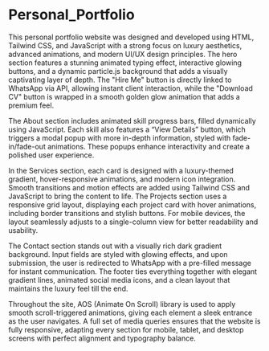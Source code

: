# Personal_Portfolio
This personal portfolio website was designed and developed using HTML, Tailwind CSS, and JavaScript with a strong focus on luxury aesthetics, advanced animations, and modern UI/UX design principles. The hero section features a stunning animated typing effect, interactive glowing buttons, and a dynamic particle.js background that adds a visually captivating layer of depth. The "Hire Me" button is directly linked to WhatsApp via API, allowing instant client interaction, while the "Download CV" button is wrapped in a smooth golden glow animation that adds a premium feel.

The About section includes animated skill progress bars, filled dynamically using JavaScript. Each skill also features a “View Details” button, which triggers a modal popup with more in-depth information, styled with fade-in/fade-out animations. These popups enhance interactivity and create a polished user experience.

In the Services section, each card is designed with a luxury-themed gradient, hover-responsive animations, and modern icon integration. Smooth transitions and motion effects are added using Tailwind CSS and JavaScript to bring the content to life. The Projects section uses a responsive grid layout, displaying each project card with hover animations, including border transitions and stylish buttons. For mobile devices, the layout seamlessly adjusts to a single-column view for better readability and usability.

The Contact section stands out with a visually rich dark gradient background. Input fields are styled with glowing effects, and upon submission, the user is redirected to WhatsApp with a pre-filled message for instant communication. The footer ties everything together with elegant gradient lines, animated social media icons, and a clean layout that maintains the luxury feel till the end.

Throughout the site, AOS (Animate On Scroll) library is used to apply smooth scroll-triggered animations, giving each element a sleek entrance as the user navigates. A full set of media queries ensures that the website is fully responsive, adapting every section for mobile, tablet, and desktop screens with perfect alignment and typography balance.
